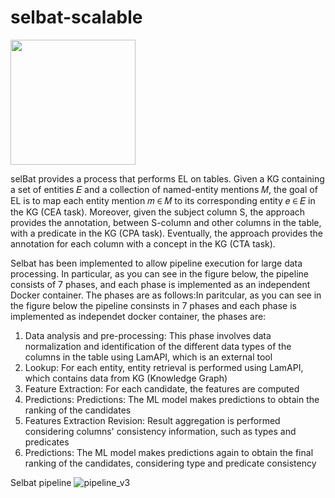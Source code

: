 # selbat-scalable
<img src="https://github.com/roby-avo/selbat-scalable/assets/64791054/c1f091fd-c382-4d56-acd7-00ca6fc434f1" width="200" height="200">

selBat provides a process that performs EL on tables. Given a KG containing a set of entities 𝐸 and a collection of named-entity mentions 𝑀, the goal of EL is to map each entity mention 𝑚 ∈ 𝑀 to its corresponding entity 𝑒 ∈ 𝐸 in the KG (CEA task). Moreover, given the subject column S, the approach provides the annotation, between S-column and other columns in the table, with a predicate in the KG (CPA task). Eventually, the approach provides the annotation for each column with a concept in the KG (CTA task). 

Selbat has been implemented to allow pipeline execution for large data processing. In particular, as you can see in the figure below, the pipeline consists of 7 phases, and each phase is implemented as an independent Docker container. The phases are as follows:In paritcular, as you can see in the figure below the pipeline consinsts in 7 phases and each phase is implemented as independet docker container, the phases are:
1) Data analysis and pre-processing: This phase involves data normalization and identification of the different data types of the columns in the table using LamAPI, which is an external tool
2) Lookup: For each entity, entity retrieval is performed using LamAPI, which contains data from KG (Knowledge Graph)
3) Feature Extraction: For each candidate, the features are computed
4) Predictions: Predictions: The ML model makes predictions to obtain the ranking of the candidates
5) Features Extraction Revision: Result aggregation is performed considering columns' consistency information, such as types and predicates
6) Predictions: The ML model makes predictions again to obtain the final ranking of the candidates, considering type and predicate consistency


Selbat pipeline
![pipeline_v3](https://github.com/roby-avo/selbat-scalable/assets/64791054/f322339b-6caa-4d7a-a710-681f2409c04b)
